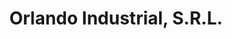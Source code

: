 ---
title: "Orlando Industrial, S.R.L."
url: /santiago/orlando-industrial-s-r-l/
shop: vidriería
---